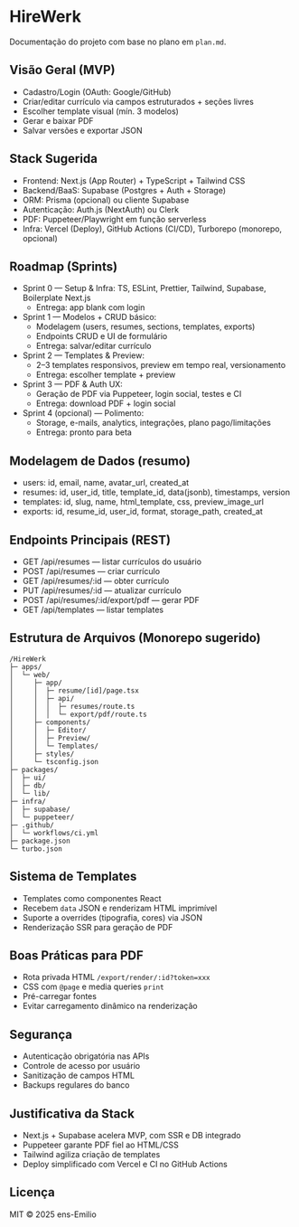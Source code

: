 # HireWerk

Documentação do projeto com base no plano em `plan.md`.

## Visão Geral (MVP)
- Cadastro/Login (OAuth: Google/GitHub)
- Criar/editar currículo via campos estruturados + seções livres
- Escolher template visual (mín. 3 modelos)
- Gerar e baixar PDF
- Salvar versões e exportar JSON

## Stack Sugerida
- Frontend: Next.js (App Router) + TypeScript + Tailwind CSS
- Backend/BaaS: Supabase (Postgres + Auth + Storage)
- ORM: Prisma (opcional) ou cliente Supabase
- Autenticação: Auth.js (NextAuth) ou Clerk
- PDF: Puppeteer/Playwright em função serverless
- Infra: Vercel (Deploy), GitHub Actions (CI/CD), Turborepo (monorepo, opcional)

## Roadmap (Sprints)
- Sprint 0 — Setup & Infra: TS, ESLint, Prettier, Tailwind, Supabase, Boilerplate Next.js
  - Entrega: app blank com login
- Sprint 1 — Modelos + CRUD básico:
  - Modelagem (users, resumes, sections, templates, exports)
  - Endpoints CRUD e UI de formulário
  - Entrega: salvar/editar currículo
- Sprint 2 — Templates & Preview:
  - 2–3 templates responsivos, preview em tempo real, versionamento
  - Entrega: escolher template + preview
- Sprint 3 — PDF & Auth UX:
  - Geração de PDF via Puppeteer, login social, testes e CI
  - Entrega: download PDF + login social
- Sprint 4 (opcional) — Polimento:
  - Storage, e-mails, analytics, integrações, plano pago/limitações
  - Entrega: pronto para beta

## Modelagem de Dados (resumo)
- users: id, email, name, avatar_url, created_at
- resumes: id, user_id, title, template_id, data(jsonb), timestamps, version
- templates: id, slug, name, html_template, css, preview_image_url
- exports: id, resume_id, user_id, format, storage_path, created_at

## Endpoints Principais (REST)
- GET /api/resumes — listar currículos do usuário
- POST /api/resumes — criar currículo
- GET /api/resumes/:id — obter currículo
- PUT /api/resumes/:id — atualizar currículo
- POST /api/resumes/:id/export/pdf — gerar PDF
- GET /api/templates — listar templates

## Estrutura de Arquivos (Monorepo sugerido)
```
/HireWerk
├─ apps/
│  └─ web/
│     ├─ app/
│     │  ├─ resume/[id]/page.tsx
│     │  ├─ api/
│     │  │  ├─ resumes/route.ts
│     │  │  └─ export/pdf/route.ts
│     ├─ components/
│     │  ├─ Editor/
│     │  ├─ Preview/
│     │  └─ Templates/
│     ├─ styles/
│     └─ tsconfig.json
├─ packages/
│  ├─ ui/
│  ├─ db/
│  └─ lib/
├─ infra/
│  ├─ supabase/
│  └─ puppeteer/
├─ .github/
│  └─ workflows/ci.yml
├─ package.json
└─ turbo.json
```

## Sistema de Templates
- Templates como componentes React
- Recebem `data` JSON e renderizam HTML imprimível
- Suporte a overrides (tipografia, cores) via JSON
- Renderização SSR para geração de PDF

## Boas Práticas para PDF
- Rota privada HTML `/export/render/:id?token=xxx`
- CSS com `@page` e media queries `print`
- Pré-carregar fontes
- Evitar carregamento dinâmico na renderização

## Segurança
- Autenticação obrigatória nas APIs
- Controle de acesso por usuário
- Sanitização de campos HTML
- Backups regulares do banco

## Justificativa da Stack
- Next.js + Supabase acelera MVP, com SSR e DB integrado
- Puppeteer garante PDF fiel ao HTML/CSS
- Tailwind agiliza criação de templates
- Deploy simplificado com Vercel e CI no GitHub Actions

## Licença
MIT © 2025 ens-Emilio

